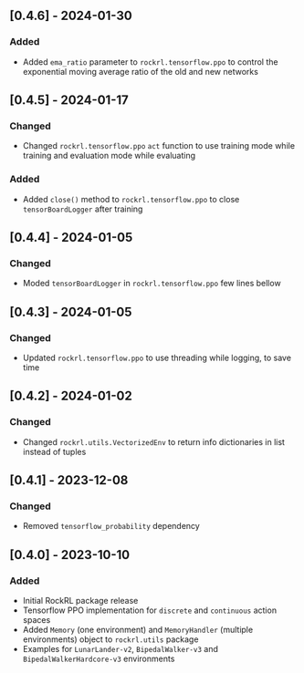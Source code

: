 ## [0.4.6] - 2024-01-30
### Added
- Added `ema_ratio` parameter to `rockrl.tensorflow.ppo` to control the exponential moving average ratio of the old and new networks

## [0.4.5] - 2024-01-17
### Changed
- Changed `rockrl.tensorflow.ppo` `act` function to use training mode while training and evaluation mode while evaluating

### Added
- Added `close()` method to `rockrl.tensorflow.ppo` to close `tensorBoardLogger` after training

## [0.4.4] - 2024-01-05
### Changed
- Moded `tensorBoardLogger` in `rockrl.tensorflow.ppo` few lines bellow

## [0.4.3] - 2024-01-05
### Changed
- Updated `rockrl.tensorflow.ppo` to use threading while logging, to save time

## [0.4.2] - 2024-01-02
### Changed
- Changed `rockrl.utils.VectorizedEnv` to return info dictionaries in list instead of tuples


## [0.4.1] - 2023-12-08
### Changed
- Removed `tensorflow_probability` dependency


## [0.4.0] - 2023-10-10
### Added
- Initial RockRL package release
- Tensorflow PPO implementation for `discrete` and `continuous` action spaces
- Added `Memory` (one environment) and `MemoryHandler` (multiple environments) object to `rockrl.utils` package
- Examples for `LunarLander-v2`, `BipedalWalker-v3` and `BipedalWalkerHardcore-v3` environments